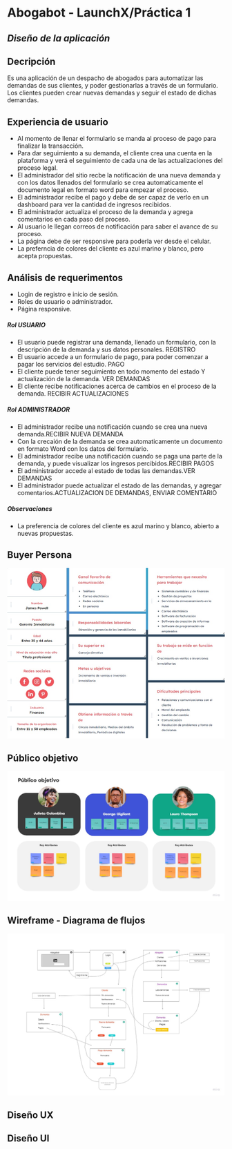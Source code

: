 # Abogabot - LaunchX/Práctica 1

## ***Diseño de la aplicación***

## Decripción

Es una aplicación de un despacho de abogados para automatizar las demandas de sus clientes, y poder gestionarlas a través de un formulario.
Los clientes pueden crear nuevas demandas y seguir el estado de dichas demandas.

## Experiencia de usuario

- Al momento de llenar el formulario se manda al proceso de pago para finalizar la transacción.
- Para dar seguimiento a su demanda, el cliente crea una cuenta en la plataforma y verá el seguimiento de cada una de las actualizaciones del proceso legal.
- El administrador del sitio recbe la notificación de una nueva demanda y con los datos llenados del formulario se crea automaticamente el documento legal en formato word para empezar el proceso.
- El administrador recibe el pago y debe de ser capaz de verlo en un dashboard para ver la cantidad de ingresos recibidos.
- El administrador actualiza el proceso de la demanda y agrega comentarios en cada paso del proceso.
- Al usuario le llegan correos de notificación para saber el avance de su proceso.
- La página debe de ser responsive para poderla ver desde el celular.
- La preferncia de colores del cliente es azul marino y blanco, pero acepta propuestas.

## Análisis de requerimentos

- Login de registro e inicio de sesión.
- Roles de usuario o administrador.
- Página responsive.

##### ***Rol USUARIO***

- El usuario puede registrar una demanda, llenado un formulario, con la descripción de la demanda y sus datos personales. REGISTRO
- El usuario accede a un formulario de pago, para poder comenzar a pagar los servicios del estudio. PAGO
- El cliente puede tener seguimiento en todo momento del estado Y actualización de la demanda. VER DEMANDAS
- El cliente recibe notificaciones acerca de cambios en el proceso de la demanda. RECIBIR ACTUALIZACIONES

##### ***Rol ADMINISTRADOR***

- El administrador recibe una notificación cuando se crea una nueva demanda.RECIBIR NUEVA DEMANDA
- Con la crecaión de la demanda se crea automaticamente un documento en formato Word con los datos del formulario.
- El administrador recibe una notificación cuando se paga una parte de la demanda, y puede visualizar los ingresos percibidos.RECIBIR PAGOS
- El administrador accede al estado de todas las demandas.VER DEMANDAS
- El administrador puede actualizar el estado de las demandas, y agregar comentarios.ACTUALIZACION DE DEMANDAS, ENVIAR COMENTARIO

##### ***Observaciones***

- La preferencia de colores del cliente es azul marino y blanco, abierto a nuevas propuestas.


## Buyer Persona

![Ver Imangen Buyer persona](/img/buyer-persona.jpg)

## Público objetivo

![Ver Imagen publico objetivo](/img/publico-objetivo.jpg)


## Wireframe - Diagrama de flujos

![Ver diagrama](/img/diagrama.jpg)

## Diseño UX

## Diseño UI
